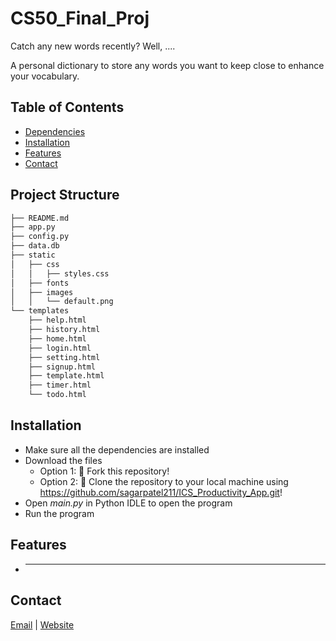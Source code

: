# CS50_Final_Proj
Catch any new words recently? Well, ....

A personal dictionary to store any words you want to keep close to enhance your vocabulary.


## Table of Contents
- [Dependencies](#dependencies)
- [Installation](#installation)
- [Features](#features)
- [Contact](#contact)


## Project Structure
  ```sh
  ├── README.md
  ├── app.py
  ├── config.py
  ├── data.db
  ├── static
  │   ├── css
  │   │   ├── styles.css
  │   ├── fonts
  │   ├── images
  │   │   └── default.png
  └── templates
      ├── help.html
      ├── history.html
      ├── home.html
      ├── login.html
      ├── setting.html
      ├── signup.html      
      ├── template.html
      ├── timer.html
      └── todo.html
  ```

## Installation
* Make sure all the dependencies are installed
* Download the files
  * Option 1: 🍴 Fork this repository!
  * Option 2: 🧪 Clone the repository to your local machine using https://github.com/sagarpatel211/ICS_Productivity_App.git!
* Open *main.py* in Python IDLE to open the program
* Run the program


## Features
* ________________________


## Contact
[Email](mailto:patelsag@students.dsbn.org) | [Website](https://sagarpatel211.github.io/)
